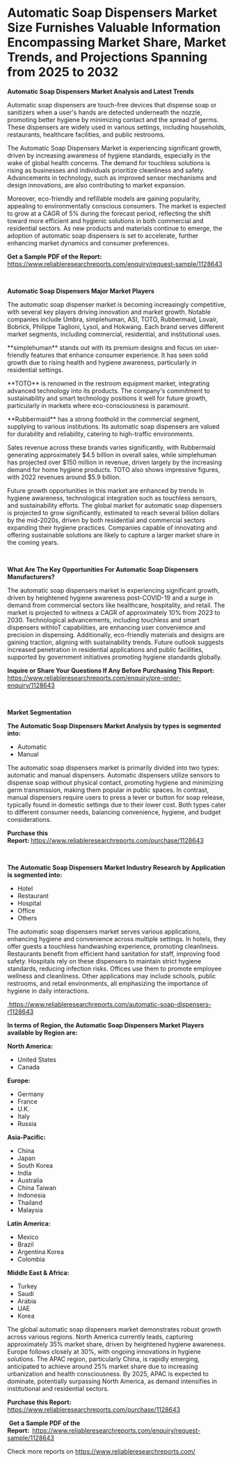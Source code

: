 <p><h1>Automatic Soap Dispensers Market Size Furnishes Valuable Information Encompassing Market Share, Market Trends, and Projections Spanning from 2025 to 2032</h1></p><p><strong>Automatic Soap Dispensers Market Analysis and Latest Trends</strong></p>
<p><p>Automatic soap dispensers are touch-free devices that dispense soap or sanitizers when a user's hands are detected underneath the nozzle, promoting better hygiene by minimizing contact and the spread of germs. These dispensers are widely used in various settings, including households, restaurants, healthcare facilities, and public restrooms.</p><p>The Automatic Soap Dispensers Market is experiencing significant growth, driven by increasing awareness of hygiene standards, especially in the wake of global health concerns. The demand for touchless solutions is rising as businesses and individuals prioritize cleanliness and safety. Advancements in technology, such as improved sensor mechanisms and design innovations, are also contributing to market expansion. </p><p>Moreover, eco-friendly and refillable models are gaining popularity, appealing to environmentally conscious consumers. The market is expected to grow at a CAGR of 5% during the forecast period, reflecting the shift toward more efficient and hygienic solutions in both commercial and residential sectors. As new products and materials continue to emerge, the adoption of automatic soap dispensers is set to accelerate, further enhancing market dynamics and consumer preferences.</p></p>
<p><strong>Get a Sample PDF of the Report:&nbsp;</strong> <a href="https://www.reliableresearchreports.com/enquiry/request-sample/1128643?utm_campaign=2030&utm_medium=2&utm_source=Github&utm_content=ia&utm_term=08042025&utm_id=automatic-soap-dispensers">https://www.reliableresearchreports.com/enquiry/request-sample/1128643</a></p>
<p>&nbsp;</p>
<p><strong>Automatic Soap Dispensers Major Market Players</strong></p>
<p><p>The automatic soap dispenser market is becoming increasingly competitive, with several key players driving innovation and market growth. Notable companies include Umbra, simplehuman, ASI, TOTO, Rubbermaid, Lovair, Bobrick, Philippe Taglioni, Lysol, and Hokwang. Each brand serves different market segments, including commercial, residential, and institutional uses.</p><p>**simplehuman** stands out with its premium designs and focus on user-friendly features that enhance consumer experience. It has seen solid growth due to rising health and hygiene awareness, particularly in residential settings.</p><p>**TOTO** is renowned in the restroom equipment market, integrating advanced technology into its products. The company's commitment to sustainability and smart technology positions it well for future growth, particularly in markets where eco-consciousness is paramount.</p><p>**Rubbermaid** has a strong foothold in the commercial segment, supplying to various institutions. Its automatic soap dispensers are valued for durability and reliability, catering to high-traffic environments.</p><p>Sales revenue across these brands varies significantly, with Rubbermaid generating approximately $4.5 billion in overall sales, while simplehuman has projected over $150 million in revenue, driven largely by the increasing demand for home hygiene products. TOTO also shows impressive figures, with 2022 revenues around $5.9 billion.</p><p>Future growth opportunities in this market are enhanced by trends in hygiene awareness, technological integration such as touchless sensors, and sustainability efforts. The global market for automatic soap dispensers is projected to grow significantly, estimated to reach several billion dollars by the mid-2020s, driven by both residential and commercial sectors expanding their hygiene practices. Companies capable of innovating and offering sustainable solutions are likely to capture a larger market share in the coming years.</p></p>
<p>&nbsp;</p>
<p><strong>What Are The Key Opportunities For Automatic Soap Dispensers Manufacturers?</strong></p>
<p><p>The automatic soap dispensers market is experiencing significant growth, driven by heightened hygiene awareness post-COVID-19 and a surge in demand from commercial sectors like healthcare, hospitality, and retail. The market is projected to witness a CAGR of approximately 10% from 2023 to 2030. Technological advancements, including touchless and smart dispensers withIoT capabilities, are enhancing user convenience and precision in dispensing. Additionally, eco-friendly materials and designs are gaining traction, aligning with sustainability trends. Future outlook suggests increased penetration in residential applications and public facilities, supported by government initiatives promoting hygiene standards globally.</p></p>
<p><strong>Inquire or Share Your Questions If Any Before Purchasing This Report:</strong> <a href="https://www.reliableresearchreports.com/enquiry/pre-order-enquiry/1128643?utm_campaign=2030&utm_medium=2&utm_source=Github&utm_content=ia&utm_term=08042025&utm_id=automatic-soap-dispensers">https://www.reliableresearchreports.com/enquiry/pre-order-enquiry/1128643</a></p>
<p>&nbsp;</p>
<p><strong>Market Segmentation</strong></p>
<p><strong>The Automatic Soap Dispensers Market Analysis by types is segmented into:</strong></p>
<p><ul><li>Automatic</li><li>Manual</li></ul></p>
<p><p>The automatic soap dispensers market is primarily divided into two types: automatic and manual dispensers. Automatic dispensers utilize sensors to dispense soap without physical contact, promoting hygiene and minimizing germ transmission, making them popular in public spaces. In contrast, manual dispensers require users to press a lever or button for soap release, typically found in domestic settings due to their lower cost. Both types cater to different consumer needs, balancing convenience, hygiene, and budget considerations.</p></p>
<p><strong>Purchase this Report:&nbsp;</strong><a href="https://www.reliableresearchreports.com/purchase/1128643?utm_campaign=2030&utm_medium=2&utm_source=Github&utm_content=ia&utm_term=08042025&utm_id=automatic-soap-dispensers">https://www.reliableresearchreports.com/purchase/1128643</a></p>
<p>&nbsp;</p>
<p><strong>The Automatic Soap Dispensers Market Industry Research by Application is segmented into:</strong></p>
<p><ul><li>Hotel</li><li>Restaurant</li><li>Hospital</li><li>Office</li><li>Others</li></ul></p>
<p><p>The automatic soap dispensers market serves various applications, enhancing hygiene and convenience across multiple settings. In hotels, they offer guests a touchless handwashing experience, promoting cleanliness. Restaurants benefit from efficient hand sanitation for staff, improving food safety. Hospitals rely on these dispensers to maintain strict hygiene standards, reducing infection risks. Offices use them to promote employee wellness and cleanliness. Other applications may include schools, public restrooms, and retail environments, all emphasizing the importance of hygiene in daily interactions.</p></p>
<p><a href="https://www.reliableresearchreports.com/automatic-soap-dispensers-r1128643?utm_campaign=2030&utm_medium=2&utm_source=Github&utm_content=ia&utm_term=08042025&utm_id=automatic-soap-dispensers">&nbsp;https://www.reliableresearchreports.com/automatic-soap-dispensers-r1128643</a></p>
<p><strong>In terms of Region, the Automatic Soap Dispensers Market Players available by Region are:</strong></p>
<p>
    <p> <strong> North America: </strong>
        <ul>
            <li>United States</li>
            <li>Canada</li>
        </ul>
        </p> 
    <p> <strong> Europe: </strong>
        <ul>
            <li>Germany</li>
            <li>France</li>
            <li>U.K.</li>
            <li>Italy</li>
            <li>Russia</li>
        </ul>
        </p> 
    <p> <strong> Asia-Pacific: </strong>
        <ul>
            <li>China</li>
            <li>Japan</li>
            <li>South Korea</li>
            <li>India</li>
            <li>Australia</li>
            <li>China Taiwan</li>
            <li>Indonesia</li>
            <li>Thailand</li>
            <li>Malaysia</li>
        </ul>
        </p> 
    <p> <strong> Latin America: </strong>
        <ul>
            <li>Mexico</li>
            <li>Brazil</li>
            <li>Argentina Korea</li>
            <li>Colombia</li>
        </ul>
        </p> 
    <p> <strong> Middle East & Africa: </strong>
        <ul>
            <li>Turkey</li>
            <li>Saudi</li>
            <li>Arabia</li>
            <li>UAE</li>
            <li>Korea</li>
        </ul>
    </p>
    </p>
<p><p>The global automatic soap dispensers market demonstrates robust growth across various regions. North America currently leads, capturing approximately 35% market share, driven by heightened hygiene awareness. Europe follows closely at 30%, with ongoing innovations in hygiene solutions. The APAC region, particularly China, is rapidly emerging, anticipated to achieve around 25% market share due to increasing urbanization and health consciousness. By 2025, APAC is expected to dominate, potentially surpassing North America, as demand intensifies in institutional and residential sectors.</p></p>
<p><strong>Purchase this Report: </strong><a href="https://www.reliableresearchreports.com/purchase/1128643?utm_campaign=2030&utm_medium=2&utm_source=Github&utm_content=ia&utm_term=08042025&utm_id=automatic-soap-dispensers">https://www.reliableresearchreports.com/purchase/1128643</a></p>
<p>&nbsp;<strong>Get a Sample PDF of the Report:&nbsp;&nbsp;</strong><a href="https://www.reliableresearchreports.com/enquiry/request-sample/1128643?utm_campaign=2030&utm_medium=2&utm_source=Github&utm_content=ia&utm_term=08042025&utm_id=automatic-soap-dispensers">https://www.reliableresearchreports.com/enquiry/request-sample/1128643</a></p>
<p><strong></strong></p>
<p>Check more reports on <a href="https://www.reliableresearchreports.com/?utm_campaign=2030&utm_medium=2&utm_source=Github&utm_content=ia&utm_term=08042025&utm_id=automatic-soap-dispensers">https://www.reliableresearchreports.com/</a></p>